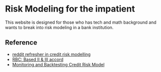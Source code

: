# Risk Modeling for the impatient

This website is designed for those who has tech and math background and wants to break into risk modeling in a bank institution. 






## Reference

- [reddit refresher in credit risk modelling](https://www.reddit.com/r/datascience/comments/1bed0am/helpa_fresher_in_the_credit_risk_modelling/)
- [RBC: Based II & III accord](https://www.rbc.com/regulatory-information/basel-disclosures.html)
- [Monitoring and Backtesting Credit Risk Model](https://www.youtube.com/watch?v=gyV1f-rC1lU)


